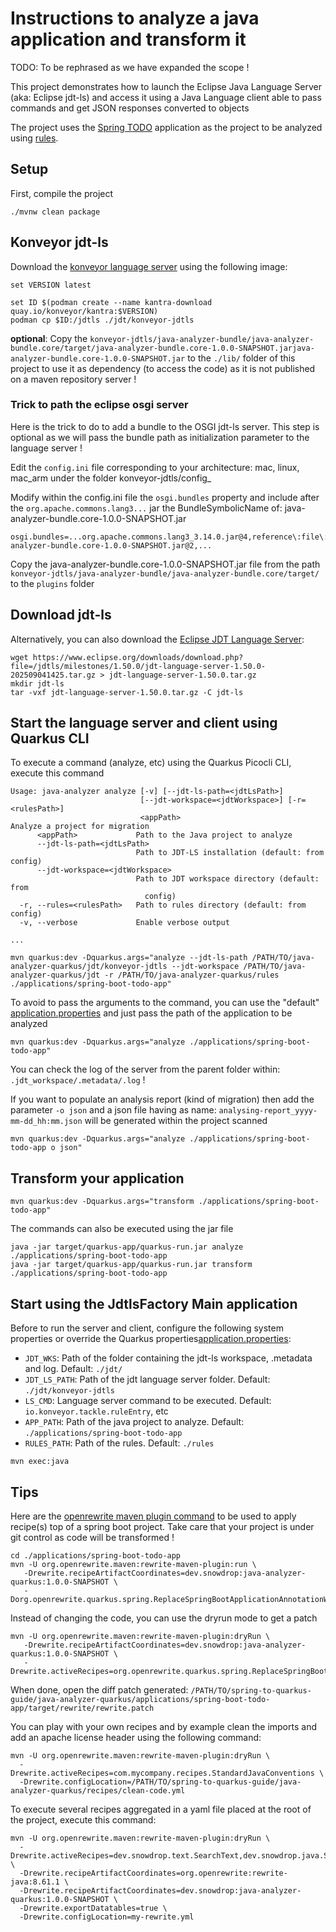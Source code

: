 # Instructions to analyze a java application and transform it

TODO: To be rephrased as we have expanded the scope !

This project demonstrates how to launch the Eclipse Java Language Server (aka: Eclipse jdt-ls) and access it using a Java Language client able to pass commands and get JSON responses converted to objects

The project uses the [Spring TODO](../applications/spring-boot-todo-app) application as the project to be analyzed using [rules](rules).

## Setup

First, compile the project

```shell
./mvnw clean package
```

## Konveyor jdt-ls

Download the [konveyor language server](https://github.com/konveyor/java-analyzer-bundle) using the following image:
```shell
set VERSION latest

set ID $(podman create --name kantra-download quay.io/konveyor/kantra:$VERSION)
podman cp $ID:/jdtls ./jdt/konveyor-jdtls
```

**optional**: Copy the `konveyor-jdtls/java-analyzer-bundle/java-analyzer-bundle.core/target/java-analyzer-bundle.core-1.0.0-SNAPSHOT.jarjava-analyzer-bundle.core-1.0.0-SNAPSHOT.jar` to the `./lib/` folder of this project to use it as dependency (to access the code) as it is not published on a maven repository server !

### Trick to path the eclipse osgi server

Here is the trick to do to add a bundle to the OSGI jdt-ls server. This step is optional as we will pass the bundle path as initialization parameter to the language server !

Edit the `config.ini` file corresponding to your architecture: mac, linux, mac_arm under the folder konveyor-jdtls/config_<ARCH>

Modify within the config.ini file the `osgi.bundles` property and include after the `org.apache.commons.lang3...` jar the BundleSymbolicName of: java-analyzer-bundle.core-1.0.0-SNAPSHOT.jar
```text
osgi.bundles=...org.apache.commons.lang3_3.14.0.jar@4,reference\:file\:java-analyzer-bundle.core-1.0.0-SNAPSHOT.jar@2,...
```

Copy the java-analyzer-bundle.core-1.0.0-SNAPSHOT.jar file from the path `konveyor-jdtls/java-analyzer-bundle/java-analyzer-bundle.core/target/` to the `plugins` folder

## Download jdt-ls

Alternatively, you can also download the [Eclipse JDT Language Server](https://github.com/eclipse-jdtls/eclipse.jdt.ls):

```shell
wget https://www.eclipse.org/downloads/download.php?file=/jdtls/milestones/1.50.0/jdt-language-server-1.50.0-202509041425.tar.gz > jdt-language-server-1.50.0.tar.gz
mkdir jdt-ls
tar -vxf jdt-language-server-1.50.0.tar.gz -C jdt-ls
```

## Start the language server and client using Quarkus CLI

To execute a command (analyze, etc) using the Quarkus Picocli CLI, execute this command 
```shell
Usage: java-analyzer analyze [-v] [--jdt-ls-path=<jdtLsPath>]
                             [--jdt-workspace=<jdtWorkspace>] [-r=<rulesPath>]
                             <appPath>
Analyze a project for migration
      <appPath>             Path to the Java project to analyze
      --jdt-ls-path=<jdtLsPath>
                            Path to JDT-LS installation (default: from config)
      --jdt-workspace=<jdtWorkspace>
                            Path to JDT workspace directory (default: from
                              config)
  -r, --rules=<rulesPath>   Path to rules directory (default: from config)
  -v, --verbose             Enable verbose output
  
...  

mvn quarkus:dev -Dquarkus.args="analyze --jdt-ls-path /PATH/TO/java-analyzer-quarkus/jdt/konveyor-jdtls --jdt-workspace /PATH/TO/java-analyzer-quarkus/jdt -r /PATH/TO/java-analyzer-quarkus/rules ./applications/spring-boot-todo-app"
```

To avoid to pass the arguments to the command, you can use the "default" [application.properties](src/main/resources/application.properties) and just pass the path of the application to be analyzed

```shell
mvn quarkus:dev -Dquarkus.args="analyze ./applications/spring-boot-todo-app"
```

You can check the log of the server from the parent folder within: `.jdt_workspace/.metadata/.log` !

If you want to populate an analysis report (kind of migration) then add the parameter `-o json` and a json file having as
name: `analysing-report_yyyy-mm-dd_hh:mm.json` will be generated within the project scanned

```shell
mvn quarkus:dev -Dquarkus.args="analyze ./applications/spring-boot-todo-app o json"
```

## Transform your application

```shell
mvn quarkus:dev -Dquarkus.args="transform ./applications/spring-boot-todo-app"
```

The commands can also be executed using the jar file
```shell
java -jar target/quarkus-app/quarkus-run.jar analyze ./applications/spring-boot-todo-app
java -jar target/quarkus-app/quarkus-run.jar transform ./applications/spring-boot-todo-app
```

## Start using the JdtlsFactory Main application

Before to run the server and client, configure the following system properties or override the Quarkus properties[application.properties](src/main/resources/application.properties):
- `JDT_WKS`: Path of the folder containing the jdt-ls workspace, .metadata and log. Default: `./jdt/`
- `JDT_LS_PATH`: Path of the jdt language server folder. Default: `./jdt/konveyor-jdtls`
- `LS_CMD`: Language server command to be executed. Default: `io.konveyor.tackle.ruleEntry`, etc
- `APP_PATH`: Path of the java project to analyze. Default: `./applications/spring-boot-todo-app`
- `RULES_PATH`: Path of the rules. Default: `./rules`

```shell
mvn exec:java
```

## Tips

Here are the [openrewrite maven plugin command](https://docs.openrewrite.org/reference/rewrite-maven-plugin) to be used to apply recipe(s) top of a spring boot project. Take care that your project is under git control as code will be transformed !

```shell
cd ./applications/spring-boot-todo-app
mvn -U org.openrewrite.maven:rewrite-maven-plugin:run \
   -Drewrite.recipeArtifactCoordinates=dev.snowdrop:java-analyzer-quarkus:1.0.0-SNAPSHOT \
   -Dorg.openrewrite.quarkus.spring.ReplaceSpringBootApplicationAnnotationWithQuarkusMain
```

Instead of changing the code, you can use the dryrun mode to get a patch
```shell
mvn -U org.openrewrite.maven:rewrite-maven-plugin:dryRun \
   -Drewrite.recipeArtifactCoordinates=dev.snowdrop:java-analyzer-quarkus:1.0.0-SNAPSHOT \
   -Drewrite.activeRecipes=org.openrewrite.quarkus.spring.ReplaceSpringBootApplicationAnnotationWithQuarkusMain  
```
When done, open the diff patch generated: `/PATH/TO/spring-to-quarkus-guide/java-analyzer-quarkus/applications/spring-boot-todo-app/target/rewrite/rewrite.patch`

You can play with your own recipes and by example clean the imports and add an apache license header using the following command:
```shell
mvn -U org.openrewrite.maven:rewrite-maven-plugin:dryRun \
  -Drewrite.activeRecipes=com.mycompany.recipes.StandardJavaConventions \
  -Drewrite.configLocation=/PATH/TO/spring-to-quarkus-guide/java-analyzer-quarkus/recipes/clean-code.yml
```

To execute several recipes aggregated in a yaml file placed at the root of the project, execute this command:
```shell
mvn -U org.openrewrite.maven:rewrite-maven-plugin:dryRun \
  -Drewrite.activeRecipes=dev.snowdrop.text.SearchText,dev.snowdrop.java.StandardJavaConventions,dev.snowdrop.java.spring.SearchSpringBootAnnotation \
  -Drewrite.recipeArtifactCoordinates=org.openrewrite:rewrite-java:8.61.1 \
  -Drewrite.recipeArtifactCoordinates=dev.snowdrop:java-analyzer-quarkus:1.0.0-SNAPSHOT \
  -Drewrite.exportDatatables=true \
  -Drewrite.configLocation=my-rewrite.yml
```

